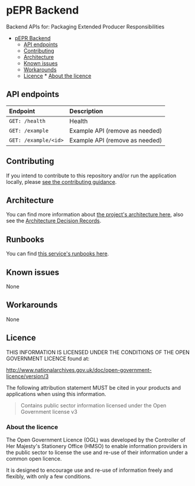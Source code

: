 # pEPR Backend

Backend APIs for: Packaging Extended Producer Responsibilities

<!-- TOC -->

- [pEPR Backend](#pepr-backend)
  - [API endpoints](#api-endpoints)
  - [Contributing](#contributing)
  - [Architecture](#architecture)
  - [Known issues](#known-issues)
  - [Workarounds](#workarounds)
  - [Licence](#licence) \* [About the licence](#about-the-licence)
  <!-- TOC -->

## API endpoints

| Endpoint             | Description                    |
| :------------------- | :----------------------------- |
| `GET: /health`       | Health                         |
| `GET: /example    `  | Example API (remove as needed) |
| `GET: /example/<id>` | Example API (remove as needed) |

## Contributing

If you intend to contribute to this repository and/or run the application locally, please [see the contributing guidance](./CONTRIBUTING.md).

## Architecture

You can find more information about [the project's architecture here](./docs/architecture/index.md),
also see the [Architecture Decision Records](docs/architecture/decisions/index.md).

## Runbooks

You can find [this service's runbooks here](https://eaflood.atlassian.net/wiki/spaces/MWR/pages/5873762458/Runbooks).

## Known issues

None

## Workarounds

None

## Licence

THIS INFORMATION IS LICENSED UNDER THE CONDITIONS OF THE OPEN GOVERNMENT LICENCE found at:

<http://www.nationalarchives.gov.uk/doc/open-government-licence/version/3>

The following attribution statement MUST be cited in your products and applications when using this information.

> Contains public sector information licensed under the Open Government license v3

### About the licence

The Open Government Licence (OGL) was developed by the Controller of Her Majesty's Stationery Office (HMSO) to enable
information providers in the public sector to license the use and re-use of their information under a common open
licence.

It is designed to encourage use and re-use of information freely and flexibly, with only a few conditions.
